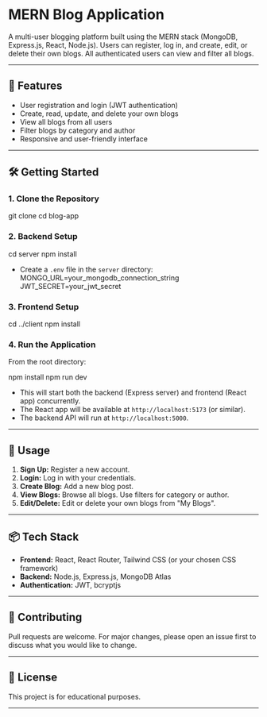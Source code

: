 # MERN Blog Application

A multi-user blogging platform built using the MERN stack (MongoDB, Express.js, React, Node.js). Users can register, log in, and create, edit, or delete their own blogs. All authenticated users can view and filter all blogs.

---

## 🚀 Features

- User registration and login (JWT authentication)
- Create, read, update, and delete your own blogs
- View all blogs from all users
- Filter blogs by category and author
- Responsive and user-friendly interface

---

## 🛠️ Getting Started

### 1. **Clone the Repository**

git clone <your-repo-url>
cd blog-app

### 2. **Backend Setup**

cd server
npm install

- Create a `.env` file in the `server` directory:
MONGO_URL=your_mongodb_connection_string
JWT_SECRET=your_jwt_secret


### 3. **Frontend Setup**

cd ../client
npm install


### 4. **Run the Application**

From the root directory:

npm install
npm run dev

- This will start both the backend (Express server) and frontend (React app) concurrently.
- The React app will be available at `http://localhost:5173` (or similar).
- The backend API will run at `http://localhost:5000`.

---

## 🧭 Usage

1. **Sign Up:** Register a new account.
2. **Login:** Log in with your credentials.
3. **Create Blog:** Add a new blog post.
4. **View Blogs:** Browse all blogs. Use filters for category or author.
5. **Edit/Delete:** Edit or delete your own blogs from "My Blogs".

---

## 📦 Tech Stack

- **Frontend:** React, React Router, Tailwind CSS (or your chosen CSS framework)
- **Backend:** Node.js, Express.js, MongoDB Atlas
- **Authentication:** JWT, bcryptjs

---

## 🤝 Contributing

Pull requests are welcome. For major changes, please open an issue first to discuss what you would like to change.

---

## 📄 License

This project is for educational purposes.

---